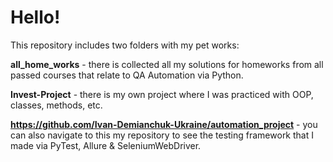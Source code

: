 # Hello!

This repository includes two folders with my pet works:

**all_home_works** - there is collected all my solutions for homeworks from all passed courses that relate to QA Automation via Python.

**Invest-Project** - there is my own project where I was practiced with OOP, classes, methods, etc.

**https://github.com/Ivan-Demianchuk-Ukraine/automation_project** - you can also navigate to this my repository to see the testing framework that I made via PyTest, Allure & SeleniumWebDriver.
 
